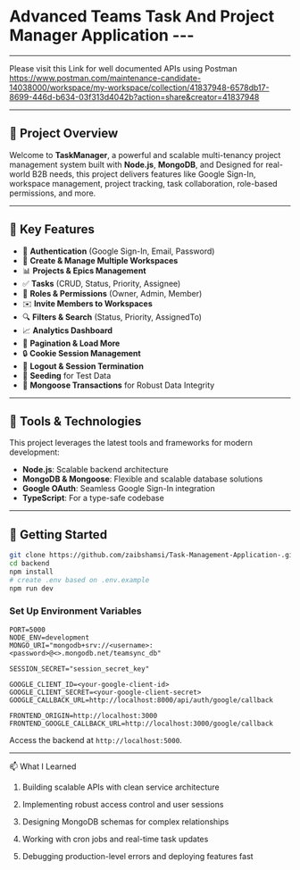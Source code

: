 #  Advanced Teams Task And Project Manager Application ---  

---

Please visit this Link for well documented APIs using Postman
https://www.postman.com/maintenance-candidate-14038000/workspace/my-workspace/collection/41837948-6578db17-8699-446d-b634-03f313d4042b?action=share&creator=41837948

---

## 📌 Project Overview  

Welcome to **TaskManager**, a powerful and scalable multi-tenancy project management system built with **Node.js**, **MongoDB**, and  Designed for real-world B2B needs, this project delivers features like Google Sign-In, workspace management, project tracking, task collaboration, role-based permissions, and more.   

---

## 🌟 Key Features  

- 🔐 **Authentication** (Google Sign-In, Email, Password)  
- 🏢 **Create & Manage Multiple Workspaces**  
- 📊 **Projects & Epics Management**  
- ✅ **Tasks** (CRUD, Status, Priority, Assignee)  
- 👥 **Roles & Permissions** (Owner, Admin, Member)  
- ✉️ **Invite Members to Workspaces**  
- 🔍 **Filters & Search** (Status, Priority, AssignedTo)  
- 📈 **Analytics Dashboard**  
- 📅 **Pagination & Load More**  
- 🔒 **Cookie Session Management**  
- 🚪 **Logout & Session Termination**  
- 🌱 **Seeding** for Test Data  
- 💾 **Mongoose Transactions** for Robust Data Integrity  

---

## 🚀 Tools & Technologies  

This project leverages the latest tools and frameworks for modern development:  

- **Node.js**: Scalable backend architecture    
- **MongoDB & Mongoose**: Flexible and scalable database solutions  
- **Google OAuth**: Seamless Google Sign-In integration  
- **TypeScript**: For a type-safe codebase
---

## 🔄 Getting Started  

 ``` bash
git clone https://github.com/zaibshamsi/Task-Management-Application-.git
cd backend
npm install
# create .env based on .env.example
npm run dev

```

### Set Up Environment Variables  

```plaintext  
PORT=5000
NODE_ENV=development
MONGO_URI="mongodb+srv://<username>:<password>@<>.mongodb.net/teamsync_db"  

SESSION_SECRET="session_secret_key"

GOOGLE_CLIENT_ID=<your-google-client-id>  
GOOGLE_CLIENT_SECRET=<your-google-client-secret>  
GOOGLE_CALLBACK_URL=http://localhost:8000/api/auth/google/callback

FRONTEND_ORIGIN=http://localhost:3000
FRONTEND_GOOGLE_CALLBACK_URL=http://localhost:3000/google/callback
```  

Access the backend at `http://localhost:5000`.  

---

📫 What I Learned

1. Building scalable APIs with clean service architecture

2. Implementing robust access control and user sessions

3. Designing MongoDB schemas for complex relationships

4. Working with cron jobs and real-time task updates

5. Debugging production-level errors and deploying features fast
